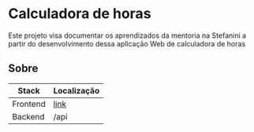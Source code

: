# Calculadora de horas

Este projeto visa documentar os aprendizados da mentoria na Stefanini a partir do desenvolvimento dessa aplicação Web de calculadora de horas

## Sobre

| Stack | Localização |
| ----- | ----------- |
| Frontend | [link](https://github.com/RafaelBP02/calculadora-de-horas)|
| Backend  | /api |
